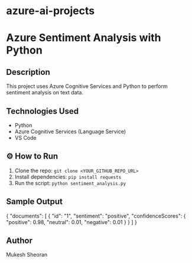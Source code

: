 # azure-ai-projects
# Azure Sentiment Analysis with Python

## Description
This project uses Azure Cognitive Services and Python to perform sentiment analysis on text data.

## Technologies Used
- Python
- Azure Cognitive Services (Language Service)
- VS Code

## ⚙️ How to Run
1. Clone the repo: `git clone <YOUR_GITHUB_REPO_URL>`
2. Install dependencies: `pip install requests`
3. Run the script: `python sentiment_analysis.py`

## Sample Output
{ "documents": [ { "id": "1", "sentiment": "positive", "confidenceScores": { "positive": 0.98, "neutral": 0.01, "negative": 0.01 } } ] }

## Author
Mukesh Sheoran


